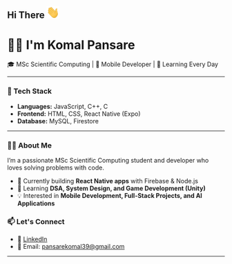 <h2> Hi There <img src="https://github.com/ABSphreak/ABSphreak/blob/master/gifs/Hi.gif" width="30px"></h2>
 

# 👩‍💻 I'm Komal Pansare
🎓 MSc Scientific Computing | <!--🌐 Web &--> 📱 Mobile Developer | 🚀 Learning Every Day

---

### 🚀 Tech Stack
- **Languages:** JavaScript, C++, C 
- **Frontend:** HTML, CSS, React Native (Expo)  
- **Database:** MySQL, Firestore  

---

### 👩‍💻 About Me  
I’m a passionate MSc Scientific Computing student and developer who loves solving problems with code.  
- 🔭 Currently building **React Native apps** with Firebase & Node.js  
- 🌱 Learning **DSA, System Design, and Game Development (Unity)**  
- 💡 Interested in **Mobile Development, Full-Stack Projects, and AI Applications**  


<!--### 📊 GitHub Stats

[![GitHub Streak](https://streak-stats.demolab.com?user=Pansarekomal039&theme=radical)](https://git.io/streak-stats)




---
-->

### 📫 Let's Connect
- 🔗 [LinkedIn](https://www.linkedin.com/in/komal-pansare-7321b3267/)
- 📧 Email: pansarekomal39@gmail.com

<!--
### 💡 Fun Facts
- 🌱 Currently exploring full-stack development
- ✨ Love turning ideas into real apps
- ☕ Always up for coffee & code!
-->
---
